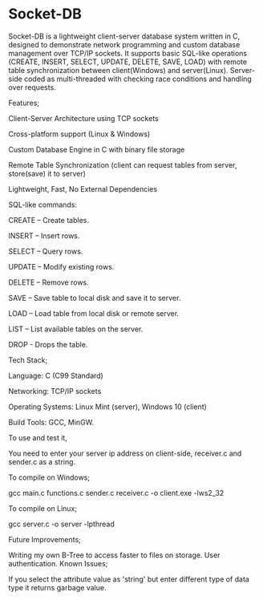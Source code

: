 # Socket-DB
Socket-DB is a lightweight client-server database system written in C, designed to demonstrate network programming and custom database management over TCP/IP sockets. It supports basic SQL-like operations (CREATE, INSERT, SELECT, UPDATE, DELETE, SAVE, LOAD) with remote table synchronization between client(Windows) and server(Linux). Server-side coded as multi-threaded with checking race conditions and handling over requests.

Features;

Client-Server Architecture using TCP sockets

Cross-platform support (Linux & Windows)

Custom Database Engine in C with binary file storage

Remote Table Synchronization (client can request tables from server, store(save) it to server)

Lightweight, Fast, No External Dependencies

SQL-like commands:

CREATE – Create tables.

INSERT – Insert rows.

SELECT – Query rows.

UPDATE – Modify existing rows.

DELETE – Remove rows.

SAVE – Save table to local disk and save it to server.

LOAD – Load table from local disk or remote server.

LIST – List available tables on the server.

DROP - Drops the table.

Tech Stack;

Language: C (C99 Standard)

Networking: TCP/IP sockets

Operating Systems: Linux Mint (server), Windows 10 (client)

Build Tools: GCC, MinGW.

To use and test it,

You need to enter your server ip address on client-side, receiver.c and sender.c as a string.

To compile on Windows;

gcc main.c functions.c sender.c receiver.c -o client.exe -lws2_32

To compile on Linux;

gcc server.c -o server -lpthread

Future Improvements;

Writing my own B-Tree to access faster to files on storage.
User authentication.
Known Issues;

If you select the attribute value as 'string' but enter different type of data type it returns garbage value.
